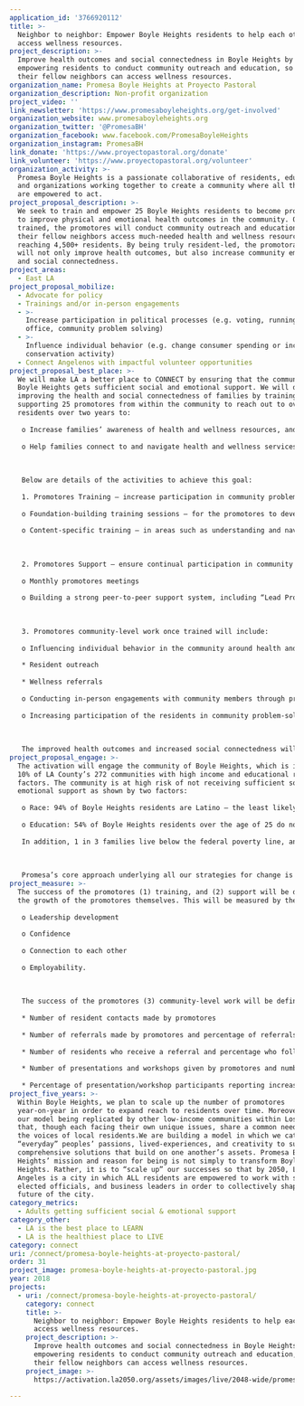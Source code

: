 ```yaml
---
application_id: '3766920112'
title: >-
  Neighbor to neighbor: Empower Boyle Heights residents to help each other
  access wellness resources.
project_description: >-
  Improve health outcomes and social connectedness in Boyle Heights by
  empowering residents to conduct community outreach and education, so that
  their fellow neighbors can access wellness resources.
organization_name: Promesa Boyle Heights at Proyecto Pastoral
organization_description: Non-profit organization
project_video: ''
link_newsletter: 'https://www.promesaboyleheights.org/get-involved'
organization_website: www.promesaboyleheights.org
organization_twitter: '@PromesaBH'
organization_facebook: www.facebook.com/PromesaBoyleHeights
organization_instagram: PromesaBH
link_donate: 'https://www.proyectopastoral.org/donate'
link_volunteer: 'https://www.proyectopastoral.org/volunteer'
organization_activity: >-
  Promesa Boyle Heights is a passionate collaborative of residents, educators,
  and organizations working together to create a community where all thrive and
  are empowered to act.
project_proposal_description: >-
  We seek to train and empower 25 Boyle Heights residents to become promotores
  to improve physical and emotional health outcomes in the community. Once
  trained, the promotores will conduct community outreach and education to help
  their fellow neighbors access much-needed health and wellness resources,
  reaching 4,500+ residents. By being truly resident-led, the promotora model
  will not only improve health outcomes, but also increase community empowerment
  and social connectedness.
project_areas:
  - East LA
project_proposal_mobilize:
  - Advocate for policy
  - Trainings and/or in-person engagements
  - >-
    Increase participation in political processes (e.g. voting, running for
    office, community problem solving)
  - >-
    Influence individual behavior (e.g. change consumer spending or increase
    conservation activity)
  - Connect Angelenos with impactful volunteer opportunities
project_proposal_best_place: >-
  We will make LA a better place to CONNECT by ensuring that the community of
  Boyle Heights gets sufficient social and emotional support. We will do this by
  improving the health and social connectedness of families by training and
  supporting 25 promotores from within the community to reach out to over 4,500
  residents over two years to:
   
   o Increase families’ awareness of health and wellness resources, and
   
   o Help families connect to and navigate health and wellness services. 
   
   
   
   Below are details of the activities to achieve this goal:
   
   1. Promotores Training — increase participation in community problem-solving by training promotores in the community. Trainings will include:
   
   o Foundation-building training sessions — for the promotores to developing skills in areas such as listening, connecting with others, and public speaking. We will conduct four sessions up to three hours each. 
   
   o Content-specific training — in areas such as understanding and navigating wellness resources, trauma needs/issues, community wellness needs, and impact and coping tools for community and individual stress. 
   
   
   
   2. Promotores Support — ensure continual participation in community problem-solving by offering ongoing support to promotores. Promesa Boyle Heights will offer in-person engagements to support and coordinate promotores as they begin their work in the community through:
   
   o Monthly promotores meetings 
   
   o Building a strong peer-to-peer support system, including “Lead Promotores”. 
   
   
   
   3. Promotores community-level work once trained will include: 
   
   o Influencing individual behavior in the community around health and social connectedness through:
   
   * Resident outreach
   
   * Wellness referrals 
   
   o Conducting in-person engagements with community members through presentations and workshops 
   
   o Increasing participation of the residents in community problem-solving by offering residents volunteer opportunities to get involved in community organizing efforts to advocate for policy e.g. connecting them to the Comite de Lideres and other organizing and system-level efforts.
   
   
   
   The improved health outcomes and increased social connectedness will ultimately contribute to enhanced educational and life outcomes for the families served.
project_proposal_engage: >-
  The activation will engage the community of Boyle Heights, which is in the top
  10% of LA County’s 272 communities with high income and educational risk
  factors. The community is at high risk of not receiving sufficient social and
  emotional support as shown by two factors:
   
   o Race: 94% of Boyle Heights residents are Latino — the least likely race to receive sufficient social and emotional support, when compared with White, African-American or Asian. 
   
   o Education: 54% of Boyle Heights residents over the age of 25 do not have a high school diploma — the least likely to receive sufficient social and emotional support when compared to those with a high school, college or post-graduate degree. 
   
   In addition, 1 in 3 families live below the federal poverty line, and more than half of residents are foreign-born, and for the majority, Spanish is their primary language. 
   
   
   
   Promesa’s core approach underlying all our strategies for change is to foster local leadership and civic engagement so that residents become agents of change in their own lives and community. The promotora model will involve extensive training and support for 25 residents to become agents of change in their community. Once we have developed their leadership and capacity, the promotores will reach out to over 4,500 fellow residents to help them access health and wellness resources. The residents themselves will lead the transformation process to reach the LA2050 goal of 95% of adults receiving social and emotional support
project_measure: >-
  The success of the promotores (1) training, and (2) support will be defined by
  the growth of the promotores themselves. This will be measured by their:
   
   o Leadership development
   
   o Confidence
   
   o Connection to each other
   
   o Employability.
   
   
   
   The success of the promotores (3) community-level work will be defined by the increase in families’ awareness of health and wellness resources, and families’ increased connectedness to those resources. This will be measured by the following indicators:
   
   * Number of resident contacts made by promotores
   
   * Number of referrals made by promotores and percentage of referrals completed
   
   * Number of residents who receive a referral and percentage who follow through on the referral and connect to health services
   
   * Number of presentations and workshops given by promotores and number of residents attending 
   
   * Percentage of presentation/workshop participants reporting increased knowledge.
project_five_years: >-
  Within Boyle Heights, we plan to scale up the number of promotores
  year-on-year in order to expand reach to residents over time. Moreover, we see
  our model being replicated by other low-income communities within Los Angeles
  that, though each facing their own unique issues, share a common need to raise
  the voices of local residents.We are building a model in which we catalyze
  “everyday” peoples’ passions, lived-experiences, and creativity to support
  comprehensive solutions that build on one another’s assets. Promesa Boyle
  Heights’ mission and reason for being is not simply to transform Boyle
  Heights. Rather, it is to “scale up” our successes so that by 2050, Los
  Angeles is a city in which ALL residents are empowered to work with schools,
  elected officials, and business leaders in order to collectively shape the
  future of the city.
category_metrics:
  - Adults getting sufficient social & emotional support
category_other:
  - LA is the best place to LEARN
  - LA is the healthiest place to LIVE
category: connect
uri: /connect/promesa-boyle-heights-at-proyecto-pastoral/
order: 31
project_image: promesa-boyle-heights-at-proyecto-pastoral.jpg
year: 2018
projects:
  - uri: /connect/promesa-boyle-heights-at-proyecto-pastoral/
    category: connect
    title: >-
      Neighbor to neighbor: Empower Boyle Heights residents to help each other
      access wellness resources.
    project_description: >-
      Improve health outcomes and social connectedness in Boyle Heights by
      empowering residents to conduct community outreach and education, so that
      their fellow neighbors can access wellness resources.
    project_image: >-
      https://activation.la2050.org/assets/images/live/2048-wide/promesa-boyle-heights-at-proyecto-pastoral.jpg

---
```


